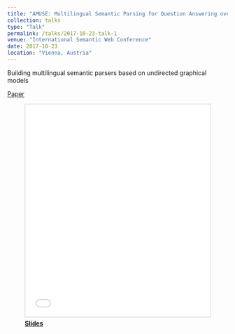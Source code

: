 ```yaml
---
title: "AMUSE: Multilingual Semantic Parsing for Question Answering over Linked Data"
collection: talks
type: "Talk"
permalink: /talks/2017-10-23-talk-1
venue: "International Semantic Web Conference"
date: 2017-10-23
location: "Vienna, Austria"
---
```


Building multilingual semantic parsers based on undirected graphical models

[Paper](https://pub.uni-bielefeld.de/download/2913141/2913142/paper.pdf)

<figure>
<iframe src="//www.slideshare.net/slideshow/embed_code/key/zWFN4dZ7H2jwIo" width="595" height="485" frameborder="0" marginwidth="0" marginheight="0" scrolling="no" style="border:1px solid #CCC; border-width:1px; margin-bottom:5px; max-width: 100%;" allowfullscreen> </iframe> 
<div style="margin-bottom:5px"> 
<strong> 
<a href="//www.slideshare.net/shakimov/multilingual-qa" title="Slides" target="_blank">Slides</a> 
</strong>
</div>
</figure>




